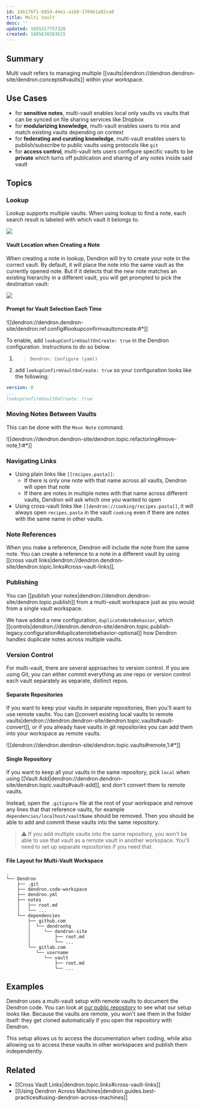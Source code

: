 ```yaml
---
id: 24b176f1-685d-44e1-a1b0-1704b1a92ca0
title: Multi Vault
desc: ''
updated: 1655317757328
created: 1605630383515
---
```


## Summary

Multi vault refers to managing multiple [[vaults|dendron://dendron.dendron-site/dendron.concepts#vaults]] within your workspace.

## Use Cases

- for **sensitive notes**, multi-vault enables local only vaults vs vaults that can be synced on file sharing services like Dropbox
- for **modularizing knowledge**, multi-vault enables users to mix and match existing vaults depending on context
- for **federating and curating knowledge**, multi-vault enables users to publish/subscribe to public vaults using protocols like `git`
- for **access control**, multi-vault lets users configure specific vaults to be **private** which turns off publication and sharing of any notes inside said vault

## Topics

### Lookup

Lookup supports multiple vaults. When using lookup to find a note, each search result is labeled with which vault it belongs to.

![](https://foundation-prod-assetspublic53c57cce-8cpvgjldwysl.s3-us-west-2.amazonaws.com/assets/images/roots.jpg)

#### Vault Location when Creating a Note

When creating a note in lookup, Dendron will try to create your note in the correct vault. By default, it will place the note into the same vault as the currently opened note. But if it detects that the new note matches an existing hierarchy in a different vault, you will get prompted to pick the destination vault:

![](https://org-dendron-public-assets.s3.amazonaws.com/images/create-note-multi-vault-selection.png)

#### Prompt for Vault Selection Each Time

![[dendron://dendron.dendron-site/dendron.ref.config#lookupconfirmvaultoncreate:#*]]

To enable,  add `lookupConfirmVaultOnCreate: true` in the Dendron configuration. Instructions to do so below.

1. > `Dendron: Configure (yaml)`
2. add `lookupConfirmVaultOnCreate: true` so your configuration looks like the following:

```yml
version: 0
...
lookupConfirmVaultOnCreate: true
```

### Moving Notes Between Vaults

This can be done with the `Move Note` command.

![[dendron://dendron.dendron-site/dendron.topic.refactoring#move-note,1:#*]]

### Navigating Links

- Using plain links like `[[recipes.pasta]]`:
    - If there is only one note with that name across all vaults, Dendron will open that note
    - If there are notes in multiple notes with that name across different vaults, Dendron will ask which one you wanted to open
- Using cross-vault links like `[[dendron://cooking/recipes.pasta]]`, it will always open `recipes.pasta` in the vault `cooking` even if there are notes with the same name in other vaults.

### Note References

When you make a reference, Dendron will include the note from the same note. You can create a reference to a note in a different vault by using [[cross vault links|dendron://dendron.dendron-site/dendron.topic.links#cross-vault-links]].

### Publishing

You can [[publish your notes|dendron://dendron.dendron-site/dendron.topic.publish]] from a multi-vault workspace just as you would from a single vault workspace.

We have added a new configuration, `duplicateNoteBehavior`, which [[controls|dendron://dendron.dendron-site/dendron.topic.publish-legacy.configuration#duplicatenotebehavior-optional]] how Dendron handles duplicate notes across multiple vaults.

### Version Control

For multi-vault, there are several approaches to version control. If you are using Git, you can either commit everything as one repo or version control each vault separately as separate, distinct repos.

#### Separate Repositories
If you want to keep your vaults in separate repositories, then you'll want to use remote vaults. You can [[convert existing local vaults to remote vaults|dendron://dendron.dendron-site/dendron.topic.vaults#vault-convert]], or if you already have vaults in git repositories you can add them into your workspace as remote vaults.

![[dendron://dendron.dendron-site/dendron.topic.vaults#remote,1:#*]]

#### Single Repository

If you want to keep all your vaults in the same repository, pick `local` when
using [[Vault Add|dendron://dendron.dendron-site/dendron.topic.vaults#vault-add]], and don't convert them to remote vaults.

Instead, open the `.gitignore` file at the root of your workspace and remove any
lines that that reference vaults, for example `dependencies/localhost/vaultName`
should be removed. Then you should be able to add and commit these vaults into
the same repository.

> ⚠️ If you add multiple vaults into the same repository, you won't be able to
> use that vault as a remote vault in another workspace. You'll need to set up
> separate repositories if you need that.

#### File Layout for Multi-Vault Workspace

```
.
└── Dendron
    ├── .git
    ├── dendron.code-workspace
    ├── dendron.yml
    ├── notes
    │   ├── root.md
    │   └── ...
    └── dependencies
        ├── github.com
        │  └── dendronhq
        │     └── dendron-site
        │         ├── root.md
        │         └── ...
        └── gitlab.com
           └── username
              └── vault
                  ├── root.md
                  └── ...
```

## Examples

Dendron uses a multi-vault setup with remote vaults to document the Dendron code.
You can look at [our public repository](https://github.com/dendronhq/dendron/tree/master/docs)
to see what our setup looks like. Because the vaults are remote, you won't see them in the folder itself: they get cloned automatically if you open the repository with Dendron.

This setup allows us to access the documentation when coding, while also
allowing us to access these vaults in other workspaces and publish them
independently.

## Related

- [[Cross Vault Links|dendron.topic.links#cross-vault-links]]
- [[Using Dendron Across Machines|dendron.guides.best-practices#using-dendron-across-machines]]


